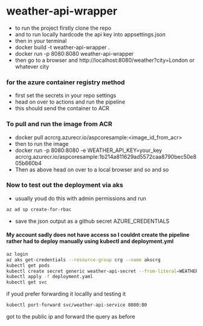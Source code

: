 # weather-api-wrapper

- to run the project firstly clone the repo
- and to run locally hardcode the api key into appsettings.json
- then in your terminal
- docker build -t weather-api-wrapper .
- docker run -p 8080:8080 weather-api-wrapper
- then go to a browser and http://localhost:8080/weather?city=London or whatever city

### for the azure container registry method

- first set the secrets in your repo settings
- head on over to actions and run the pipeline
- this should send the container to ACR

### To pull and run the image from ACR

- docker pull acrcrg.azurecr.io/aspcoresample:<image_id_from_acr>
- then to run the image
- docker run -p 8080:8080 -e WEATHER_API_KEY=your_key acrcrg.azurecr.io/aspcoresample:1b214a811629ad5572caa8790bec50e805b660b4
- Then as above head on over to a local browser and so and so

### Now to test out the deployment via aks

- usually youd do this with admin permissions and run

```bash
az ad sp create-for-rbac
```

- save the json output as a github secret AZURE_CREDENTIALS

#### My account sadly does not have access so I couldnt create the pipeline rather had to deploy manually using kubectl and deployment.yml

```bash
az login
az aks get-credentials --resource-group crg --name akscrg
kubectl get pods
kubectl create secret generic weather-api-secret --from-literal=WEATHER_API_KEY=ENTER_YOUR_ACTUAL_KEY_HERE
kubectl apply -f deployment.yaml
kubectl get svc
```

if youd prefer forwarding it locallly and testing it

```bash
kubectl port-forward svc/weather-api-service 8080:80
```

got to the public ip and forward the query as before

